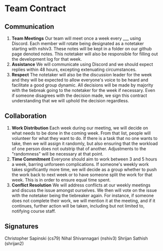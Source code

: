 # Team Contract

## Communication
1. **Team Meetings** Our team will meet once a week every ___ using Discord. Each member will rotate being designated as a notetaker starting with nshiv3. These notes will be kept in a folder on our github page denoted notes. This notetaker will also be responsible for filling out the development log for that week. 
2. **Assistance** We will communicate using Discord and we should expect replies within 48 hours, excepting extenuating circumstances. 
3. **Respect** The notetaker will also be the discussion leader for the week and they will be expected to allow everyone's voice to be heard and facilitate a good group dynamic. All decisions will be made by majority with the tiebreak going to the notetaker for the week if necessary. Even if someone disagrees with the decision made, we sign this contract understanding that we will uphold the decision regardless. 

## Collaboration
1. **Work Distribution** Each week during our meeting, we will decide on what needs to be done in the coming week. From that list, people will volunteer for what they want to do. If there is a task that no one wants to take, then we will assign it randomly, but also ensuring that the workload of one person does not outstrip that of another. Adjustments to the "randomness" will be necessary at that point. 
2. **Time Commitment** Everyone should aim to work between 3 and 5 hours a week, barring unforseen complications. If someone's weekly work takes significantly more time, we will decide as a group whether to push the work back to next week or to have someone split the work for that week. This is in order to ensure equal time spent. 
3. **Conflict Resolution** We will address conflicts at our weekly meetings and discuss the issue amongst ourselves. We then will vote on the issue with the notetaker being the tiebreaker again. For instance, if someone does not complete their work, we will mention it at the meeting, and if it continues, further action will be taken, including but not limited to, notifying course staff. 

## Signatures
Christopher Sapinski (cs79)
Nihal Shivannagari (nshiv3)
Shrijan Sathish (shrijan2)